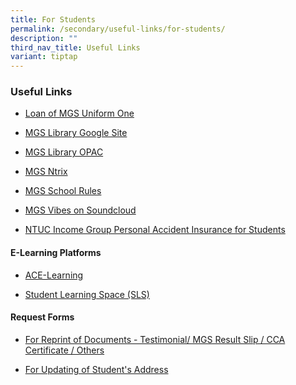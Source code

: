 ```yaml
---
title: For Students
permalink: /secondary/useful-links/for-students/
description: ""
third_nav_title: Useful Links
variant: tiptap
---
```

<h3>Useful Links</h3>
<ul>
<li>
<p><a href="https://staging.dt6ildc2mnegy.amplifyapp.com/secondary/useful-links/for-student/loan-of-mgs-uniform-one/" rel="noopener noreferrer nofollow" target="_blank">Loan of MGS Uniform One</a>
</p>
</li>
<li>
<p><a href="https://sites.google.com/mgs.sch.edu.sg/mgslibrary/home?authuser=0" rel="noopener noreferrer nofollow" target="_blank">MGS Library Google Site</a>
</p>
</li>
<li>
<p><a href="https://schoolibrary.moe.edu.sg/methodistgirls/cgi-bin/spydus.exe/MSGTRN/WPAC/HOME" rel="noopener noreferrer nofollow" target="_blank">MGS Library OPAC</a>
</p>
</li>
<li>
<p><a href="https://mgs.ntrix.sg/" rel="noopener noreferrer nofollow" target="_blank">MGS Ntrix</a>
</p>
</li>
<li>
<p><a href="https://drive.google.com/file/d/12TtCSrJnoTJirXtwZ-K7SbC_50xCWp7E/view?usp=drive_link" rel="noopener noreferrer nofollow" target="_blank">MGS School Rules</a>
</p>
</li>
<li>
<p><a href="https://soundcloud.com/user-110809749/sets/mgs-original-compositions" rel="noopener noreferrer nofollow" target="_blank">MGS Vibes on Soundcloud</a>
</p>
</li>
<li>
<p><a href="https://studentgpa.incomegroupins.com.sg/" rel="noopener noreferrer nofollow" target="_blank">NTUC Income Group Personal Accident Insurance for Students</a>
</p>
</li>
</ul>
<h4>E-Learning Platforms</h4>
<ul>
<li>
<p><a href="http://www.ace-learning.com.sg/sys/index.html" rel="noopener noreferrer nofollow" target="_blank">ACE-Learning</a>
</p>
</li>
<li>
<p><a href="https://vle.learning.moe.edu.sg/login" rel="noopener noreferrer nofollow" target="_blank">Student Learning Space (SLS)</a>
</p>
</li>
</ul>
<h4>Request Forms</h4>
<ul>
<li>
<p><a href="https://go.gov.sg/reprint-of-documents" rel="noopener noreferrer nofollow" target="_blank">For Reprint of Documents - Testimonial/ MGS Result Slip / CCA Certificate / Others</a>
</p>
</li>
<li>
<p><a href="https://drive.google.com/file/d/1hGaNmDJ68qqlHCqKg1gWzjwzPjXyY9nc/view?usp=sharing" rel="noopener noreferrer nofollow" target="_blank">For Updating of Student's Address</a>
</p>
</li>
</ul>
<p></p>